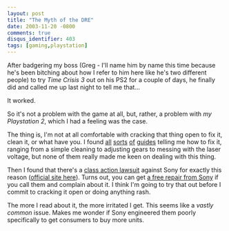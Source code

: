 ```yaml
---
layout: post
title: "The Myth of the DRE"
date: 2003-11-20 -0800
comments: true
disqus_identifier: 403
tags: [gaming,playstation]
---
```

After badgering my boss (Greg - I'll name him by name this time because
he's been bitching about how I refer to him here like he's two different
people) to try *Time Crisis 3* out on his PS2 for a couple of days, he
finally did and called me up last night to tell me that...

 It worked.

 So it's not a problem with the game at all, but, rather, a problem with
*my Playstation 2*, which I had a feeling was the case.

 The thing is, I'm not at all comfortable with cracking that thing open
to fix it, clean it, or what have you. I found
[all](http://www.techtv.com/xplay/features/story/0,24330,3516150,00.html)
[sorts](http://faqs.ign.com/articles/390/390535p1.html)
[of](http://www.gamingworldx.com/features/PlayStation2DiscReadErrorDRERepairGuide.shtml)
[guides](http://www.arstechnica.com/news/posts/1068171596.html) telling
me how to fix it, ranging from a simple cleaning to adjusting gears to
messing with the laser voltage, but none of them really made me keen on
dealing with this thing.

 Then I found that there's a [class action
lawsuit](http://www.geocities.com/techboi88/index2.html) against Sony
for exactly this reason ([official site
here](http://www.gttlawyers.com/class_playstation.htm)). Turns out, you
can get [a free repair from
Sony](http://dw.com.com/redir?asid=915821&astid=8&siteid=19&edid=107&destCat=26621&destURL=http%3A%2F%2Fdb.gamefaqs.com%2Fconsole%2Fps2%2Ffile%2Fplaystation2_sony_repair.txt)
if you call them and complain about it. I think I'm going to try that
out before I commit to cracking it open or doing anything rash.

 The more I read about it, the more irritated I get. This seems like a
*vastly common* issue. Makes me wonder if Sony engineered them poorly
specifically to get consumers to buy more units.
